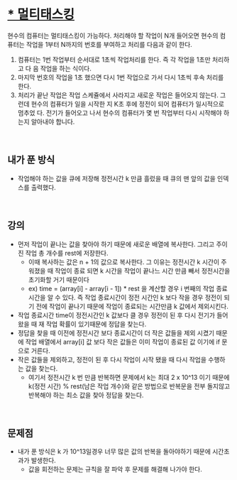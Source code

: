 # [* 멀티태스킹](https://github.com/malvr00/Java-algorithm/blob/master/lecture2/stap4/stap4-6/src/Main.java)
현수의 컴퓨터는 멀티태스킹이 가능하다. 처리해야 할 작업이 N개 들어오면 현수의 컴퓨터는 작업을 1부터 N까지의 번호를 부여하고 처리를 다음과 같이 한다.<br/>
1) 컴퓨터는 1번 작업부터 순서대로 1초씩 작업처리를 한다. 즉 각 작업을 1초만 처리하고 다 음 작업을 하는 식이다.<br/>
2) 마지막 번호의 작업을 1초 했으면 다시 1번 작업으로 가서 다시 1초씩 후속 처리를 한다.<br/> 
3) 처리가 끝난 작업은 작업 스케쥴에서 사라지고 새로운 작업은 들어오지 않는다.
   그런데 현수의 컴퓨터가 일을 시작한 지 K초 후에 정전이 되어 컴퓨터가 일시적으로 멈추었 다. 전기가 들어오고 나서 현수의 컴퓨터가 몇 번 작업부터 다시 시작해야 하는지 알아내야 합니다.
<br/>

## 내가 푼 방식
- 작업해야 하는 값을 큐에 저장해 정전시간 k 만큼 흘렀을 때 큐의 맨 앞의 값을 인덱스를 출력했다.
<br/>

## 강의
- 먼저 작업이 끝나는 값을 찾아야 하기 때문에 새로운 배열에 복사한다. 그리고 주이진 작업 총 개수를 rest에 저장한다.
  - 이때 복사하는 값은 n + 1의 값으로 복사한다. 그 이유는 정전시간 k 시간이 주워졌을 때 작업이 종료 되면 k 시간을 작업이 끝나느 시간 만큼 빼서 정전시간을 초기화할 거기 때문이다
  - ex) time = (array[i] - array[i - 1]) * rest 을 계산할 경우 i 번째의 작업 종료시간을 알 수 있다. 즉 작업 종료시간이 정전 시간인 k 보다 작을 경우 정전이 되기 전에 작업이 끝나기 때문에 작업이 종료되는 시간만큼 k 값에서 제외시킨다.
- 작업 종료시간 time이 정전시간인 k 값보다 클 경우 정전이 된 후 다시 전기가 들어왔을 때 재 작업 확률이 있기때문에 정답을 찾는다.
- 정답을 찾을 때 이전에 정전시간 보다 종료시간이 더 작은 값들을 제외 시켰기 때문에 작업 배열에서 array[i] 값 보다 작은 값들은 이미 작업이 종료된 값 이기에 if 문으로 거른다.
- 작은 값들을 제외하고, 정전이 된 후 다시 작업이 시작 됐을 때 다시 작업을 수행하는 값을 찾는다.
  - 여기서 정전시간 k 번 만큼 반복하면 문제에서 k는 최대 2 x 10^13 이기 때문에 k(정전 시간) % rest(남은 작업 개수)와 같은 방법으로 반복문을 전부 돌지않고 반복해야 하는 최소 값을 찾아 정답을 찾는다.

<br/>

## 문제점
- 내가 푼 방식은 k 가 10^13일경우 너무 많은 값의 반복을 돌아야하기 때문에 시간초과가 발생한다. 
  - 값을 회전하는 문제는 규칙을 잘 파악 후 문제를 해결해 나가야 한다.
